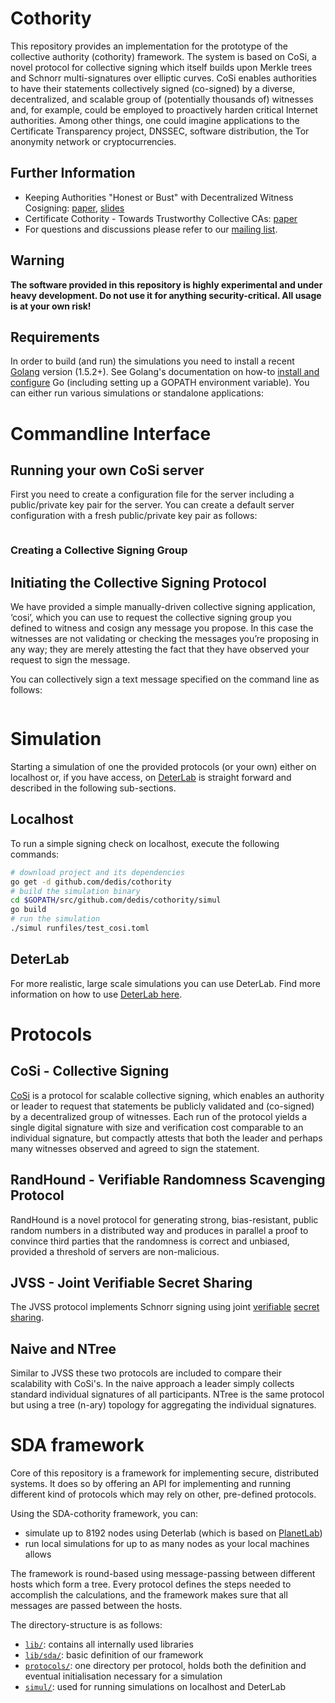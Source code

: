 # Cothority

This repository provides an implementation for the prototype of the 
collective authority (cothority) framework. 
The system is based on CoSi, a novel protocol for collective signing 
which itself builds upon Merkle trees and Schnorr multi-signatures over 
elliptic curves. 
CoSi enables authorities to have their statements collectively signed 
(co-signed) by a diverse, decentralized, and scalable group of 
(potentially thousands of) witnesses and, for example, could be employed 
to proactively harden critical Internet authorities. 
Among other things, one could imagine applications to the Certificate 
Transparency project, DNSSEC, software distribution, the Tor anonymity 
network or cryptocurrencies.

## Further Information

* Keeping Authorities "Honest or Bust" with Decentralized Witness 
Cosigning: [paper](http://arxiv.org/abs/1503.08768), 
[slides](http://dedis.cs.yale.edu/dissent/pres/151009-stanford-cothorities.pdf)
* Certificate Cothority - Towards Trustworthy Collective CAs: 
[paper](https://petsymposium.org/2015/papers/syta-cc-hotpets2015.pdf)
* For questions and discussions please refer to our 
[mailing list](https://groups.google.com/forum/#!forum/cothority).

## Warning
**The software provided in this repository is highly experimental and 
under heavy development. Do not use it for anything security-critical. 
All usage is at your own risk!**

## Requirements

In order to build (and run) the simulations you need to install a recent 
[Golang](https://golang.org/dl/) version (1.5.2+).
See Golang's documentation on how-to 
[install and configure](https://golang.org/doc/install) Go (including 
setting up a GOPATH environment variable). 
You can either run various simulations or standalone applications: 

# Commandline Interface



## Running your own CoSi server

First you need to create a configuration file for the server including a 
public/private key pair for the server. 
You can create a default server configuration with a fresh 
public/private key pair as follows:

``` bash

```

### Creating a Collective Signing Group

## Initiating the Collective Signing Protocol

We have provided a simple manually-driven collective signing application, 
‘cosi’, which you can use to request the collective signing group you 
defined to witness and cosign any message you propose. In this case the 
witnesses are not validating or checking the messages you’re proposing 
in any way; they are merely attesting the fact that they have observed 
your request to sign the message.

You can collectively sign a text message specified on the command line 
as follows:

``` bash

```
    
# Simulation
Starting a simulation of one the provided protocols (or your own) either 
on localhost or, if you have access, on [DeterLab](https://www.isi.deterlab.net) 
is straight forward and described in the following sub-sections.

## Localhost
To run a simple signing check on localhost, execute the following 
commands:

```bash
# download project and its dependencies
go get -d github.com/dedis/cothority 
# build the simulation binary
cd $GOPATH/src/github.com/dedis/cothority/simul
go build
# run the simulation
./simul runfiles/test_cosi.toml
```

## DeterLab

For more realistic, large scale simulations you can use DeterLab. 
Find more information on how to use [DeterLab here](Deterlab.md).

# Protocols

## CoSi - Collective Signing

[CoSi](http://dedis.cs.yale.edu/dissent/papers/witness-abs) is a 
protocol for scalable collective signing, which enables an authority or 
leader to request that statements be publicly validated and (co-signed) 
by a decentralized group of witnesses. 
Each run of the protocol yields a single digital signature with size and 
verification cost comparable to an individual signature, but compactly
attests that both the leader and perhaps many witnesses observed and 
agreed to sign the statement.

## RandHound - Verifiable Randomness Scavenging Protocol 

RandHound is a novel protocol for generating strong, bias-resistant, 
public random numbers in a distributed way and produces in parallel a 
proof to convince third parties that the randomness is correct and 
unbiased, provided a threshold of servers are non-malicious.

## JVSS - Joint Verifiable Secret Sharing

The JVSS protocol implements Schnorr signing using joint 
[verifiable](http://ieeexplore.ieee.org/xpls/abs_all.jsp?arnumber=4568297&tag=1) 
[secret sharing](http://link.springer.com/chapter/10.1007%2F3-540-68339-9_17).


## Naive and NTree

Similar to JVSS these two protocols are included to compare their 
scalability with CoSi's. 
In the naive approach a leader simply collects standard individual 
signatures of all participants. 
NTree is the same protocol but using a tree (n-ary) topology for 
aggregating the individual signatures.

# SDA framework

Core of this repository is a framework for implementing secure, 
distributed systems. 
It does so by offering an API for implementing and running different 
kind of protocols which may rely on other, pre-defined protocols.
 
Using the SDA-cothority framework, you can:

* simulate up to 8192 nodes using Deterlab (which is based on 
[PlanetLab](https://www.planet-lab.org/))
* run local simulations for up to as many nodes as your local machines
allows

The framework is round-based using message-passing between different 
hosts which form a tree. Every protocol defines the steps needed to 
accomplish the calculations, and the framework makes sure that all 
messages are passed between the hosts.
  
The directory-structure is as follows:

* [`lib/`](lib/): contains all internally used libraries
* [`lib/sda/`](lib/sda/): basic definition of our framework
* [`protocols/`](protocols/): one directory per protocol, holds both the 
definition and eventual initialisation necessary for a simulation
* [`simul/`](simul/): used for running simulations on localhost and 
DeterLab